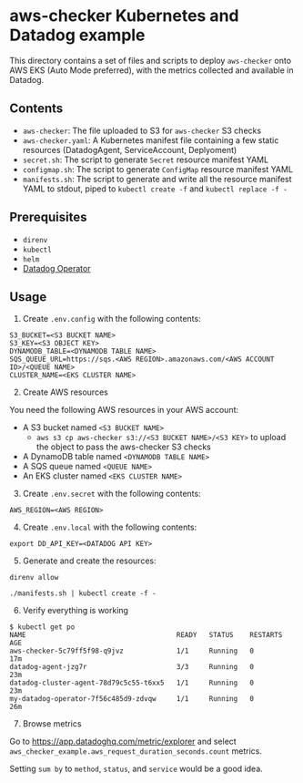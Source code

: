 # aws-checker Kubernetes and Datadog example

This directory contains a set of files and scripts to deploy `aws-checker` onto AWS EKS (Auto Mode preferred), with the metrics collected and available in Datadog.

## Contents

- `aws-checker`: The file uploaded to S3 for `aws-checker` S3 checks
- `aws-checker.yaml`: A Kubernetes manifest file containing a few static resources (DatadogAgent, ServiceAccount, Deplyoment)
- `secret.sh`: The script to generate `Secret` resource manifest YAML
- `configmap.sh`: The script to generate `ConfigMap` resource manifest YAML
- `manifests.sh`: The script to generate and write all the resource manifest YAML to stdout, piped to `kubectl create -f` and `kubectl replace -f -`

## Prerequisites

- `direnv`
- `kubectl`
- `helm`
- [Datadog Operator](https://docs.datadoghq.com/getting_started/containers/datadog_operator/)

## Usage

1. Create `.env.config` with the following contents:

```shell
S3_BUCKET=<S3 BUCKET NAME>
S3_KEY=<S3 OBJECT KEY>
DYNAMODB_TABLE=<DYNAMODB TABLE NAME>
SQS_QUEUE_URL=https://sqs.<AWS REGION>.amazonaws.com/<AWS ACCOUNT ID>/<QUEUE NAME>
CLUSTER_NAME=<EKS CLUSTER NAME>
```

2. Create AWS resources

You need the following AWS resources in your AWS account:

- A S3 bucket named `<S3 BUCKET NAME>`
  - `aws s3 cp aws-checker s3://<S3 BUCKET NAME>/<S3 KEY>` to upload the object to pass the aws-checker S3 checks
- A DynamoDB table named `<DYNAMODB TABLE NAME>`
- A SQS queue named `<QUEUE NAME>`
- An EKS cluster named `<EKS CLUSTER NAME>`

3. Create `.env.secret` with the following contents:

```shell
AWS_REGION=<AWS REGION>
```

4. Create `.env.local` with the following contents:

```shell
export DD_API_KEY=<DATADOG API KEY>
```

5. Generate and create the resources:

```shell
direnv allow

./manifests.sh | kubectl create -f -
```

6. Verify everything is working

```shell
$ kubectl get po
NAME                                     READY   STATUS    RESTARTS   AGE
aws-checker-5c79ff5f98-q9jvz             1/1     Running   0          17m
datadog-agent-jzg7r                      3/3     Running   0          23m
datadog-cluster-agent-78d79c5c55-t6xx5   1/1     Running   0          23m
my-datadog-operator-7f56c485d9-zdvqw     1/1     Running   0          26m
```

7. Browse metrics

Go to https://app.datadoghq.com/metric/explorer and select `aws_checker_example.aws_request_duration_seconds.count` metrics.

Setting `sum by` to `method`, `status`, and `service` would be a good idea.
